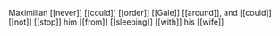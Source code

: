 Maximilian [[never]] [[could]] [[order]] [[Gale]] [[around]], and [[could]] [[not]] [[stop]] him [[from]] [[sleeping]] [[with]] his [[wife]].  
  